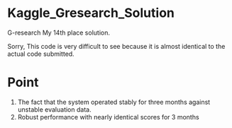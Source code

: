 # Kaggle_Gresearch_Solution
G-research My 14th place solution. 
  
Sorry,  This code is very difficult to see because it is almost identical to the actual code submitted.

# Point   
1. The fact that the system operated stably for three months against unstable evaluation data.  
2. Robust performance with nearly identical scores for 3 months
